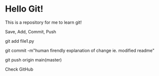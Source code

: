 # Hello Git!
This is a repository for me to learn git!

Save, Add, Commit, Push

git add file1.py

git commit -m"human firendly explanation of change ie. modified readme"

git push origin main(master)

Check GitHub
